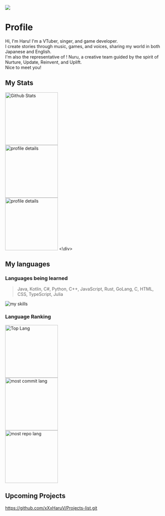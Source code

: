 ![](https://komarev.com/ghpvc/?username=xXxHaruV&abbreviated=true&color=71A4D9)

# Profile
Hi, I'm Haru! I'm a VTuber, singer, and game developer. <br>
I create stories through music, games, and voices, sharing my world in both Japanese and English. <br>
I'm also the representative of ! Nuru, a creative team guided by the spirit of Nurture, Update, Reinvent, and Uplift. <br>
Nice to meet you!<br>

## My Stats
<div align="left"> 
  <img alt="Github Stats" height="170px" src="https://github-readme-stats.vercel.app/api?username=xXxHaruV&theme=transparent&layout=compact" ><br>
  <img alt="profile details" height="170px" src="http://github-profile-summary-cards.vercel.app/api/cards/profile-details?username=xXxHaruV&theme=transparent&layout=compact" ><br>
  <img alt="profile details" height="170px" src="http://github-profile-summary-cards.vercel.app/api/cards/productive-time?username=xXxHaruV&theme=transparent&utcOffset=+9.00&layout=compact" >
<\div>

## My languages
### Languages being learned
> Java, Kotlin, C#, Python, C++, JavaScript, Rust, GoLang, C, HTML, CSS, TypeScript, Julia
<img alt="my skills" src="https://skillicons.dev/icons?theme=dark&perline=7&i=java,kotlin,cs,python,cpp,js,rust,go,c,html,css,ts,julia" />

### Language Ranking
  <img alt="Top Lang" height="170px" src="https://github-readme-stats.vercel.app/api/top-langs/?username=xXxHaruV&theme=transparent&layout=compact" />
<br>

  <img alt="most commit lang" height="170px" src="http://github-profile-summary-cards.vercel.app/api/cards/most-commit-language?username=xXxHaruV&theme=transparent&exclude=%20&layout=compact" />
<br>

  <img alt="most repo lang" height="170px" src="http://github-profile-summary-cards.vercel.app/api/cards/repos-per-language?username=xXxHaruV&theme=transparent&exclude=%20&layout=compact" />
<br>

</div>

## Upcoming Projects
https://github.com/xXxHaruV/Projects-list.git
